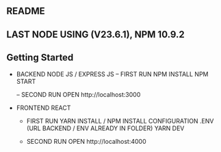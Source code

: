 ## README
## LAST NODE USING (V23.6.1), NPM 10.9.2

## Getting Started

- BACKEND NODE JS / EXPRESS JS 
    – FIRST RUN 
        NPM INSTALL 
        NPM START

    – SECOND RUN
        OPEN http://localhost:3000

- FRONTEND REACT
    - FIRST RUN
        YARN INSTALL / NPM INSTALL
        CONFIGURATION .ENV (URL BACKEND / ENV ALREADY IN FOLDER)
        YARN DEV
        
    - SECOND RUN
        OPEN http://localhost:4000

